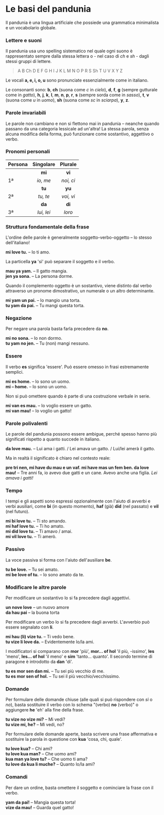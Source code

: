 # Le basi del pandunia

Il pandunia è una lingua artificiale che possiede una grammatica minimalista e un vocabolario globale.

### Lettere e suoni

Il pandunia usa uno spelling sistematico nel quale
ogni suono è rappresentato sempre dalla stessa lettera o - nel caso di _ch_ e _sh_ - dagli stessi gruppi di lettere.

> A B Ch D E F G H I J K L M N O P R S Sh T U V X Y Z

Le vocali **a, e, i, o, u** sono pronunciate essenzialmente come in italiano.

Le consonanti sono:
**b**,
**ch** (suona come _c_ in _cielo_),
**d**,
**f**,
**g** (sempre gutturale come in _gatto_),
**h**,
**j**,
**k**,
**l**,
**m**,
**n**,
**p**,
**r**,
**s** (sempre sorda come in _sasso_),
**t**,
**v** (suona come _u_ in _uomo_),
**sh** (suona come _sc_ in _sciarpa_),
**y**,
**z**.

### Parole invariabili

Le parole non cambiano e non si flettono mai in pandunia
– neanche quando passano da una categoria lessicale ad un'altra!
La stessa parola, senza alcuna modifica della forma, può funzionare come sostantivo, aggettivo o verbo.

### Pronomi personali

| Persona  | Singolare         | Plurale      |
|:---------|:-----------------:|:------------:|
|          | **mi**            | **vi**       |
| 1ª       | _io, me_          | _noi, ci_    |
|          | **tu**            | **yu**       |
| 2ª       | _tu, te_          | _voi, vi_    |
|          | **da**            | **di**       |
| 3ª       | _lui, lei_        | _loro_       |

### Struttura fondamentale della frase

L'ordine delle parole è generalmente soggetto-verbo-oggetto
– lo stesso dell'italiano!

**mi love tu.**
– Io ti amo.

La particella **ya** 'sì' può separare il soggetto e il verbo.

**mau ya yam.**
– Il gatto mangia.  
**jen ya sona.**
– La persona dorme.

Quando il complemento oggetto è un sostantivo, viene distinto dal verbo attraverso un pronome dimostrativo, un numerale o un altro determinante.

**mi yam un pai.**
– Io mangio una torta.  
**tu yam da pai.**
– Tu mangi questa torta.

### Negazione

Per negare una parola basta farla precedere da **no**.

**mi no sona.**
– Io non dormo.  
**tu yam no jen.**
– Tu (non) mangi nessuno.

### Essere

Il verbo
**es**
significa 'essere'.
Può essere omesso in frasi estremamente semplici.

**mi es home.**
– Io sono un uomo.  
**mi – home.**
– Io sono un uomo.

Non si può omettere quando è parte di una costruzione verbale in serie.

**mi van es mau.**
– Io voglio essere un gatto.  
**mi van mau!**
– Io voglio un gatto!

### Parole polivalenti

Le parole del pandunia possono essere ambigue, perché spesso hanno più significati rispetto a quanto succede in italiano.

**da love mau.**
– Lui ama i gatti. / Lei amava un gatto. / Lui/lei amerà il gatto.

Ma in realtà il significato è chiaro nel contesto reale:

**pre tri nen, mi have du mau e un vaf. mi have mas un fem ben. da love mau!**
– Tre anni fa, io avevo due gatti e un cane. Avevo anche una figlia. _Lei amava i gatti!_

### Tempo

I tempi e gli aspetti sono espressi opzionalmente con l'aiuto di avverbi e verbi ausiliari, come
**bi**
(in questo momento),
**haf**
(già)
**did**
(nel passato) e
**vil**
(nel futuro).

**mi bi love tu.**
– Ti sto amando.  
**mi haf love tu.**
– Ti ho amato.  
**mi did love tu.**
– Ti amavo / amai.  
**mi vil love tu.**
– Ti amerò.

### Passivo

La voce passiva si forma con l'aiuto dell'ausiliare
**be**.

**tu be love.**
– Tu sei amato.  
**mi be love of tu.**
– Io sono amato da te.

### Modificare le altre parole

Per modificare un sostantivo lo si fa precedere dagli aggettivi.

**un nove love**
– un nuovo amore  
**da hau pai**
– la buona torta

Per modificare un verbo lo si fa precedere dagli avverbi.
L'avverbio può essere segnalato con
**li**.

**mi hau (li) vize tu.**
– Ti vedo bene.  
**tu vize li love da.**
– Evidentemente lo/la ami.

I modificatori si comparano con
**mor**
'più',
**mor... of hol**
'il più, -issimo',
**les**
'meno',
**les... of hol**
'il meno' e
**sim**
'tanto... quanto'.
Il secondo termine di paragone è introdotto da
**dan**
'di'.

**tu es mor sen dan mi.**
– Tu sei più vecchio di me.  
**tu es mor sen of hol.**
– Tu sei il più vecchio/vecchissimo.

### Domande

Per formulare delle domande chiuse (alle quali si può rispondere con _sì_ o _no_), basta sostituire il verbo con lo schema "(verbo) **no** (verbo)" o aggiungere **he** 'eh' alla fine della frase.

**tu vize no vize mi?**
– Mi vedi?  
**tu vize mi, he?**
– Mi vedi, no?

Per formulare delle domande aperte, basta scrivere una frase affermativa e sostituire la parola in questione con
**kua**
'cosa, chi, quale'.

**tu love kua?**
– Chi ami?  
**tu love kua man?**
– Che uomo ami?  
**kua man ya love tu?**
– Che uomo ti ama?  
**tu love da kua li muche?**
– Quanto lo/la ami?

### Comandi

Per dare un ordine, basta omettere il soggetto e cominciare la frase con il verbo.

**yam da pai!**
– Mangia questa torta!  
**vize da mau!**
– Guarda quel gatto!

